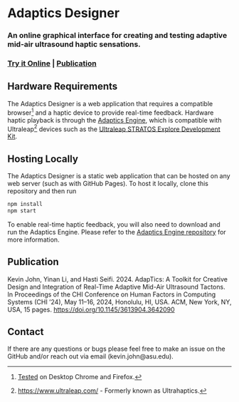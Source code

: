 # Adaptics Designer

### An online graphical interface for creating and testing adaptive mid-air ultrasound haptic sensations.


### [Try it Online](https://adaptivehaptics.github.io/AdapticsDesigner/) | [Publication](#publication)

## Hardware Requirements
The Adaptics Designer is a web application that requires a compatible browser[^2] and a haptic device to provide real-time feedback. Hardware haptic playback is through the [Adaptics Engine](https://github.com/AdaptiveHaptics/AdapticsEngine), which is compatible with Ultraleap[^1] devices such as the [Ultraleap STRATOS Explore Development Kit](https://www.ultraleap.com/datasheets/STRATOS_Explore_Development_Kit_datasheet.pdf).

[^1]: https://www.ultraleap.com/ - Formerly known as Ultrahaptics.

[^2]: [Tested](https://github.com/AdaptiveHaptics/AdapticsDesigner/actions/workflows/playwright.yml) on Desktop Chrome and Firefox.

## Hosting Locally
The Adaptics Designer is a static web application that can be hosted on any web server (such as with GitHub Pages). To host it locally, clone this repository and then run
```bash
npm install
npm start
```

To enable real-time haptic feedback, you will also need to download and run the Adaptics Engine.
Please refer to the [Adaptics Engine repository](https://github.com/AdaptiveHaptics/AdapticsEngine) for more information.

## Publication
Kevin John, Yinan Li, and Hasti Seifi. 2024. AdapTics: A Toolkit for Creative Design and Integration of Real-Time Adaptive Mid-Air Ultrasound Tactons. In Proceedings of the CHI Conference on Human Factors in Computing Systems (CHI ’24), May 11–16, 2024, Honolulu, HI, USA. ACM, New York, NY, USA, 15 pages. https://doi.org/10.1145/3613904.3642090

## Contact

If there are any questions or bugs please feel free to make an issue on the GitHub and/or reach out via email (kevin.john‮&#64;‬asu&#46;edu).
